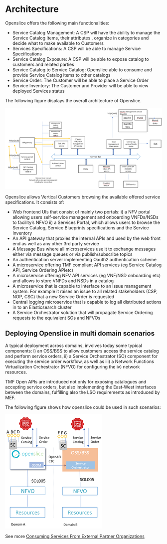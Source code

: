 # Architecture


Openslice offers the following main functionalities:

* Service Catalog Management: A CSP will have the ability to manage the Service Catalog Items, their attributes , organize in categories and decide what to make available to Customers
* Services Specifications: A CSP will be able to manage Service Specifications
* Service Catalog Exposure: A CSP will be able to expose catalog to customers and related parties
* Service Catalog to Service Catalog: Openslice able to consume and provide Service Catalog items to other catalogs
* Service Order: The Customer will be able to place a Service Order
* Service Inventory: The Customer and Provider will be able to view deployed Services status


The following figure displays the overall architecture of Openslice.

[![Openslice  architecture](../images/architecture.png)](../images/architecture.png)


Openslice allows Vertical Customers browsing the available offered service specifications. It consists of:

* Web frontend UIs that consist of mainly two portals: i) a NFV portal allowing users self-service management and onboarding VNFDs/NSDs to facility’s NFVO ii) a Services Portal, which allows users to browse the Service Catalog, Service Blueprints specifications and the Service Inventory
* An API gateway that proxies the internal APIs and used by the web front end as well as any other 3rd party service
* A Message Bus where all microservices use it to exchange messages either via message queues or via publish/subscribe topics
* An authentication server implementing Oauth2 authentication scheme
* A microservice offering TMF compliant API services (eg Service Catalog API, Service Ordering APIetc)
* A microservice offering NFV API services (eg VNF/NSD onboarding etc) and allows to store VNFDs and NSDs in a catalog
* A microservice that is capable to interface to an issue management system. For example it raises an issue to all related stakeholders (CSP, NOP, CSC) that a new Service Order is requested
* Central logging microservice that is capable to log all distributed actions in to an Elasticsearch cluster
* A Service Orchestrator solution that will propagate Service Ordering requests to the equivalent SOs and NFVOs 


## Deploying Openslice in multi domain scenarios

A typical deployment across domains, involves today some typical components: i) an OSS/BSS to allow customers access the service catalog and perform service orders, ii) a Service Orchestrator (SO) component for executing the service order workflow, as well as iii) a Network Functions Virtualization Orchestrator (NFVO) for configuring the iv) network resources.

TMF Open APIs are introduced not only for exposing catalogues and accepting service orders, but also implementing the East-West interfaces between the domains, fulfilling also the LSO requirements as introduced by MEF.

The following figure shows how openslice could be used in such scenarios:

[![Openslice  multi-domain-architecture](../images/multi-domain-architecture.png)](../images/multi-domain-architecture.png)


See more [Consuming Services From External Partner Organizations](./consumingServicesFromExternalPartners.md)
